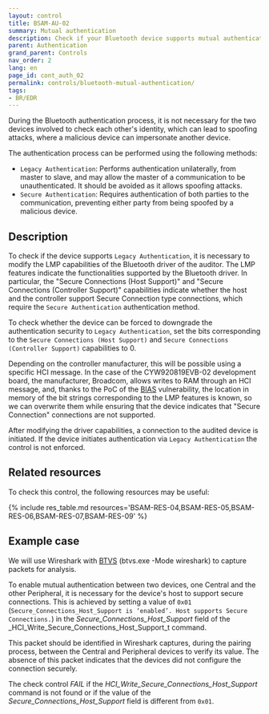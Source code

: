 ```yaml
---
layout: control
title: BSAM-AU-02
summary: Mutual authentication
description: Check if your Bluetooth device supports mutual authentication. This is important to prevent impersonation attacks, in which a malicious device can impersonate another device
parent: Authentication
grand_parent: Controls
nav_order: 2
lang: en
page_id: cont_auth_02
permalink: controls/bluetooth-mutual-authentication/
tags:
- BR/EDR
---
```


During the Bluetooth authentication process, it is not necessary for the two devices involved to check each other's identity, which can lead to spoofing attacks, where a malicious device can impersonate another device.

The authentication process can be performed using the following methods:
 * `Legacy Authentication`: Performs authentication unilaterally, from master to slave, and may allow the master of a communication to be unauthenticated. It should be avoided as it allows spoofing attacks.
 * `Secure Authentication`: Requires authentication of both parties to the communication, preventing either party from being spoofed by a malicious device.


## Description

To check if the device supports `Legacy Authentication`, it is necessary to modify the LMP capabilities of the Bluetooth driver of the auditor. The LMP features indicate the functionalities supported by the Bluetooth driver. In particular, the "Secure Connections (Host Support)" and "Secure Connections (Controller Support)" capabilities indicate whether the host and the controller support Secure Connection type connections, which require the `Secure Authentication` authentication method.

To check whether the device can be forced to downgrade the authentication security to `Legacy Authentication`, set the bits corresponding to the `Secure Connections (Host Support)` and `Secure Connections (Controller Support)` capabilities to 0.

Depending on the controller manufacturer, this will be possible using a specific HCI message. In the case of the CYW920819EVB-02 development board, the manufacturer, Broadcom, allows writes to RAM through an HCI message, and, thanks to the PoC of the [BIAS](https://github.com/francozappa/bias) vulnerability, the location in memory of the bit strings corresponding to the LMP features is known, so we can overwrite them while ensuring that the device indicates that "Secure Connection" connections are not supported.

After modifying the driver capabilities, a connection to the audited device is initiated. If the device initiates authentication via `Legacy Authentication` the control is not enforced.


## Related resources

To check this control, the following resources may be useful:

{% include res_table.md resources='BSAM-RES-04,BSAM-RES-05,BSAM-RES-06,BSAM-RES-07,BSAM-RES-09' %}

## Example case

We will use Wireshark with [BTVS](https://learn.microsoft.com/en-us/windows-hardware/drivers/bluetooth/testing-btp-tools-btvs) (btvs.exe -Mode wireshark) to capture packets for analysis.

To enable mutual authentication between two devices, one Central and the other Peripheral, it is necessary for the device's host to support secure connections. This is achieved by setting a value of `0x01` (`Secure_Connections_Host_Support is ‘enabled’. Host supports Secure Connections.`) in the _Secure\_Connections\_Host\_Support_ field of the _HCI\_Write\_Secure\_Connections\_Host\_Support_t command.

This packet should be identified in Wireshark captures, during the pairing process, between the Central and Peripheral devices to verify its value. The absence of this packet indicates that the devices did not configure the connection securely.

The check control _FAIL_ if the _HCI\_Write\_Secure\_Connections\_Host\_Support_ command is not found or if the value of the _Secure\_Connections\_Host\_Support_ field is different from `0x01`.